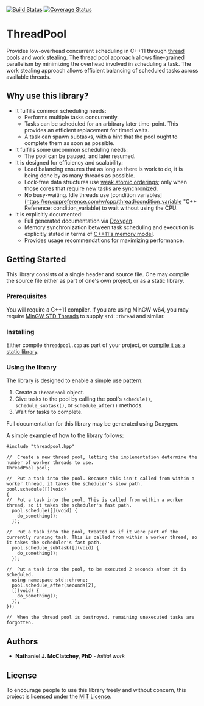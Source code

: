 [![Build Status](https://travis-ci.org/nmcclatchey/ThreadPool.svg?branch=master)](https://travis-ci.org/nmcclatchey/ThreadPool)
[![Coverage Status](https://coveralls.io/repos/github/nmcclatchey/ThreadPool/badge.svg?branch=master)](https://coveralls.io/github/nmcclatchey/ThreadPool?branch=master)

# ThreadPool

Provides low-overhead concurrent scheduling in C++11 through [thread pools](https://en.wikipedia.org/wiki/Thread_pool "Wikipedia: Thread pool") and [work stealing](https://en.wikipedia.org/wiki/Work_stealing "Wikipedia: Work stealing"). The thread pool approach allows fine-grained parallelism by minimizing the overhead involved in scheduling a task. The work stealing approach allows efficient balancing of scheduled tasks across available threads.

## Why use this library?

- It fulfills common scheduling needs:
    + Performs multiple tasks concurrently.
    + Tasks can be scheduled for an arbitrary later time-point. This provides an efficient replacement for timed waits.
    + A task can spawn subtasks, with a hint that the pool ought to complete them as soon as possible.
- It fulfills some uncommon scheduling needs:
    + The pool can be paused, and later resumed.
- It is designed for efficiency and scalability:
    + Load balancing ensures that as long as there is work to do, it is being done by as many threads as possible.
    + Lock-free data structures use [weak atomic orderings](https://en.cppreference.com/w/cpp/atomic/memory_order#Release-Acquire_ordering "C++ Reference: Release-Acquire ordering"); only when those cores that require new tasks are synchronized.
    + No busy-waiting. Idle threads use [condition variables](https://en.cppreference.com/w/cpp/thread/condition_variable "C++ Reference: condition_variable) to wait without using the CPU.
- It is explicitly documented:
    + Full generated documentation via [Doxygen](http://www.doxygen.nl/).
    + Memory synchronization between task scheduling and execution is explicitly stated in terms of [C++11's memory model](https://en.cppreference.com/w/cpp/atomic/memory_order "C++ Reference: Memory order").
    + Provides usage recommendations for maximizing performance.

## Getting Started

This library consists of a single header and source file. One may compile the source file either as part of one's own project, or as a static library.

### Prerequisites

You will require a C++11 compiler. If you are using MinGW-w64, you may require [MinGW STD Threads](https://github.com/meganz/mingw-std-threads "MinGW STD Threads") to supply `std::thread` and similar.

### Installing

Either compile `threadpool.cpp` as part of your project, or [compile it as a static library](https://en.wikipedia.org/wiki/Static_library "Wikipedia: Static library").

### Using the library

The library is designed to enable a simple use pattern:
1. Create a `ThreadPool` object.
2. Give tasks to the pool by calling the pool's `schedule()`, `schedule_subtask()`, or `schedule_after()` methods.
3. Wait for tasks to complete.

Full documentation for this library may be generated using  Doxygen.

A simple example of how to the library follows:
```
#include "threadpool.hpp"

//  Create a new thread pool, letting the implementation determine the number of worker threads to use.
ThreadPool pool;

//  Put a task into the pool. Because this isn't called from within a worker thread, it takes the scheduler's slow path.
pool.schedule([](void)
{
//  Put a task into the pool. This is called from within a worker thread, so it takes the scheduler's fast path.
  pool.schedule([](void) {
    do_something();
  });
 
//  Put a task into the pool, treated as if it were part of the currently running task. This is called from within a worker thread, so it takes the scheduler's fast path.
  pool.schedule_subtask([](void) {
    do_something();
  });

//  Put a task into the pool, to be executed 2 seconds after it is scheduled.
  using namespace std::chrono;
  pool.schedule_after(seconds(2),
  [](void) {
    do_something();
  });
});

//  When the thread pool is destroyed, remaining unexecuted tasks are forgotten.
```

## Authors

* **Nathaniel J. McClatchey, PhD** - *Initial work*

## License

To encourage people to use this library freely and without concern, this project is licensed under the [MIT License](LICENSE).
